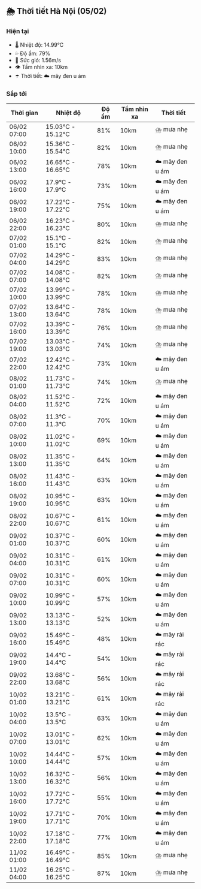 ## 🌦️ Thời tiết Hà Nội (05/02)

### Hiện tại

- 🌡️ Nhiệt độ: 14.99℃
- 💦 Độ ẩm: 79%
- 💨 Sức gió: 1.56m/s
- 👁️ Tầm nhìn xa: 10km
- ☂️ Thời tiết: ☁️ mây đen u ám

### Sắp tới

| Thời gian | Nhiệt độ | Độ ẩm | Tầm nhìn xa | Thời tiết |
| --- | --- | --- | --- | --- |
| 06/02 07:00 | 15.03℃ - 15.12℃ | 81% | 10km | ⛈️ mưa nhẹ |
| 06/02 10:00 | 15.36℃ - 15.54℃ | 82% | 10km | ⛈️ mưa nhẹ |
| 06/02 13:00 | 16.65℃ - 16.65℃ | 78% | 10km | ☁️ mây đen u ám |
| 06/02 16:00 | 17.9℃ - 17.9℃ | 73% | 10km | ☁️ mây đen u ám |
| 06/02 19:00 | 17.22℃ - 17.22℃ | 75% | 10km | ☁️ mây đen u ám |
| 06/02 22:00 | 16.23℃ - 16.23℃ | 80% | 10km | ⛈️ mưa nhẹ |
| 07/02 01:00 | 15.1℃ - 15.1℃ | 82% | 10km | ⛈️ mưa nhẹ |
| 07/02 04:00 | 14.29℃ - 14.29℃ | 83% | 10km | ⛈️ mưa nhẹ |
| 07/02 07:00 | 14.08℃ - 14.08℃ | 82% | 10km | ⛈️ mưa nhẹ |
| 07/02 10:00 | 13.99℃ - 13.99℃ | 78% | 10km | ⛈️ mưa nhẹ |
| 07/02 13:00 | 13.64℃ - 13.64℃ | 78% | 10km | ⛈️ mưa nhẹ |
| 07/02 16:00 | 13.39℃ - 13.39℃ | 76% | 10km | ⛈️ mưa nhẹ |
| 07/02 19:00 | 13.03℃ - 13.03℃ | 74% | 10km | ⛈️ mưa nhẹ |
| 07/02 22:00 | 12.42℃ - 12.42℃ | 73% | 10km | ☁️ mây đen u ám |
| 08/02 01:00 | 11.73℃ - 11.73℃ | 74% | 10km | ⛈️ mưa nhẹ |
| 08/02 04:00 | 11.52℃ - 11.52℃ | 72% | 10km | ☁️ mây đen u ám |
| 08/02 07:00 | 11.3℃ - 11.3℃ | 70% | 10km | ☁️ mây đen u ám |
| 08/02 10:00 | 11.02℃ - 11.02℃ | 69% | 10km | ☁️ mây đen u ám |
| 08/02 13:00 | 11.35℃ - 11.35℃ | 64% | 10km | ☁️ mây đen u ám |
| 08/02 16:00 | 11.43℃ - 11.43℃ | 63% | 10km | ☁️ mây đen u ám |
| 08/02 19:00 | 10.95℃ - 10.95℃ | 63% | 10km | ☁️ mây đen u ám |
| 08/02 22:00 | 10.67℃ - 10.67℃ | 61% | 10km | ☁️ mây đen u ám |
| 09/02 01:00 | 10.37℃ - 10.37℃ | 60% | 10km | ☁️ mây đen u ám |
| 09/02 04:00 | 10.31℃ - 10.31℃ | 61% | 10km | ☁️ mây đen u ám |
| 09/02 07:00 | 10.31℃ - 10.31℃ | 60% | 10km | ☁️ mây đen u ám |
| 09/02 10:00 | 10.99℃ - 10.99℃ | 57% | 10km | ☁️ mây đen u ám |
| 09/02 13:00 | 13.13℃ - 13.13℃ | 52% | 10km | ☁️ mây đen u ám |
| 09/02 16:00 | 15.49℃ - 15.49℃ | 48% | 10km | ☁️ mây rải rác |
| 09/02 19:00 | 14.4℃ - 14.4℃ | 54% | 10km | ☁️ mây rải rác |
| 09/02 22:00 | 13.68℃ - 13.68℃ | 56% | 10km | ☁️ mây rải rác |
| 10/02 01:00 | 13.21℃ - 13.21℃ | 61% | 10km | ☁️ mây rải rác |
| 10/02 04:00 | 13.5℃ - 13.5℃ | 63% | 10km | ☁️ mây đen u ám |
| 10/02 07:00 | 13.01℃ - 13.01℃ | 62% | 10km | ☁️ mây đen u ám |
| 10/02 10:00 | 14.44℃ - 14.44℃ | 57% | 10km | ☁️ mây đen u ám |
| 10/02 13:00 | 16.32℃ - 16.32℃ | 56% | 10km | ☁️ mây đen u ám |
| 10/02 16:00 | 17.72℃ - 17.72℃ | 55% | 10km | ☁️ mây đen u ám |
| 10/02 19:00 | 17.71℃ - 17.71℃ | 70% | 10km | ☁️ mây đen u ám |
| 10/02 22:00 | 17.18℃ - 17.18℃ | 77% | 10km | ☁️ mây đen u ám |
| 11/02 01:00 | 16.49℃ - 16.49℃ | 85% | 10km | ⛈️ mưa nhẹ |
| 11/02 04:00 | 16.25℃ - 16.25℃ | 87% | 10km | ⛈️ mưa nhẹ |
